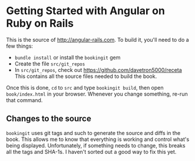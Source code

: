 # Getting Started with Angular on Ruby on Rails

This is the source of http://angular-rails.com.  To build it, you'll need to do a few things:

* `bundle install` or install the `bookingit` gem
* Create the file `src/git_repos`
* In `src/git_repos`, check out https://github.com/davetron5000/receta  This contains all the source files needed to build the book.

Once this is done, `cd` to `src` and type `bookingit build`, then open `book/index.html` in your browser.  Whenever you change something, re-run that
command.

## Changes to the source

`bookingit` uses git tags and such to generate the source and diffs in the book.  This allows me to know that everything is working and control what's
being displayed.  Unfortunately, if something needs to change, this breaks all the tags and SHA-1s.  I haven't sorted out a good way to fix this yet.
